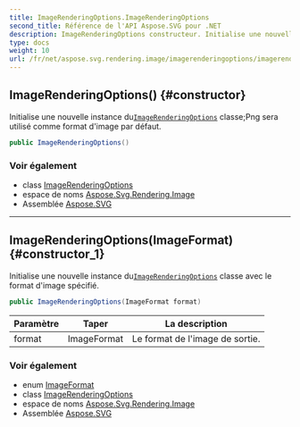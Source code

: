```yaml
---
title: ImageRenderingOptions.ImageRenderingOptions
second_title: Référence de l'API Aspose.SVG pour .NET
description: ImageRenderingOptions constructeur. Initialise une nouvelle instance duImageRenderingOptions classePng sera utilisé comme format dimage par défaut.
type: docs
weight: 10
url: /fr/net/aspose.svg.rendering.image/imagerenderingoptions/imagerenderingoptions/
---
```

## ImageRenderingOptions() {#constructor}

Initialise une nouvelle instance du[`ImageRenderingOptions`](../) classe;Png sera utilisé comme format d'image par défaut.

```csharp
public ImageRenderingOptions()
```

### Voir également

* class [ImageRenderingOptions](../)
* espace de noms [Aspose.Svg.Rendering.Image](../../imagerenderingoptions/)
* Assemblée [Aspose.SVG](../../../)

---

## ImageRenderingOptions(ImageFormat) {#constructor_1}

Initialise une nouvelle instance du[`ImageRenderingOptions`](../) classe avec le format d'image spécifié.

```csharp
public ImageRenderingOptions(ImageFormat format)
```

| Paramètre | Taper | La description |
| --- | --- | --- |
| format | ImageFormat | Le format de l'image de sortie. |

### Voir également

* enum [ImageFormat](../../imageformat/)
* class [ImageRenderingOptions](../)
* espace de noms [Aspose.Svg.Rendering.Image](../../imagerenderingoptions/)
* Assemblée [Aspose.SVG](../../../)



